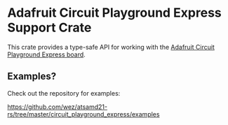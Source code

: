 # Adafruit Circuit Playground Express Support Crate

This crate provides a type-safe API for working with the [Adafruit Circuit Playground Express
board](https://www.adafruit.com/product/3333).

## Examples?

Check out the repository for examples:

https://github.com/wez/atsamd21-rs/tree/master/circuit_playground_express/examples
